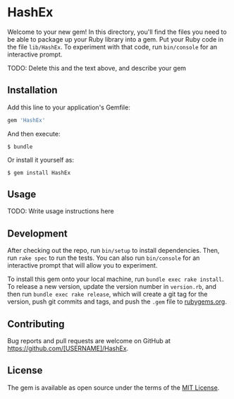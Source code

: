 # HashEx

Welcome to your new gem! In this directory, you'll find the files you need to be able to package up your Ruby library into a gem. Put your Ruby code in the file `lib/HashEx`. To experiment with that code, run `bin/console` for an interactive prompt.

TODO: Delete this and the text above, and describe your gem

## Installation

Add this line to your application's Gemfile:

```ruby
gem 'HashEx'
```

And then execute:

    $ bundle

Or install it yourself as:

    $ gem install HashEx

## Usage

TODO: Write usage instructions here

## Development

After checking out the repo, run `bin/setup` to install dependencies. Then, run `rake spec` to run the tests. You can also run `bin/console` for an interactive prompt that will allow you to experiment.

To install this gem onto your local machine, run `bundle exec rake install`. To release a new version, update the version number in `version.rb`, and then run `bundle exec rake release`, which will create a git tag for the version, push git commits and tags, and push the `.gem` file to [rubygems.org](https://rubygems.org).

## Contributing

Bug reports and pull requests are welcome on GitHub at https://github.com/[USERNAME]/HashEx.

## License

The gem is available as open source under the terms of the [MIT License](https://opensource.org/licenses/MIT).
